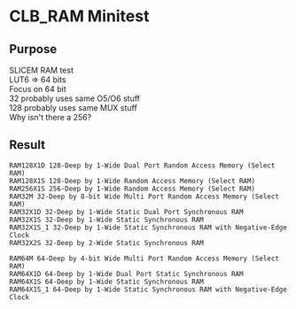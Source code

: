 # CLB_RAM Minitest

## Purpose
SLICEM RAM test  
LUT6 => 64 bits  
Focus on 64 bit  
32 probably uses same O5/O6 stuff  
128 probably uses same MUX stuff  
Why isn't there a 256?  

## Result
```
RAM128X1D 128-Deep by 1-Wide Dual Port Random Access Memory (Select RAM)
RAM128X1S 128-Deep by 1-Wide Random Access Memory (Select RAM)
RAM256X1S 256-Deep by 1-Wide Random Access Memory (Select RAM)
RAM32M 32-Deep by 8-bit Wide Multi Port Random Access Memory (Select RAM)
RAM32X1D 32-Deep by 1-Wide Static Dual Port Synchronous RAM
RAM32X1S 32-Deep by 1-Wide Static Synchronous RAM
RAM32X1S_1 32-Deep by 1-Wide Static Synchronous RAM with Negative-Edge Clock
RAM32X2S 32-Deep by 2-Wide Static Synchronous RAM

RAM64M 64-Deep by 4-bit Wide Multi Port Random Access Memory (Select RAM)
RAM64X1D 64-Deep by 1-Wide Dual Port Static Synchronous RAM
RAM64X1S 64-Deep by 1-Wide Static Synchronous RAM
RAM64X1S_1 64-Deep by 1-Wide Static Synchronous RAM with Negative-Edge Clock
```